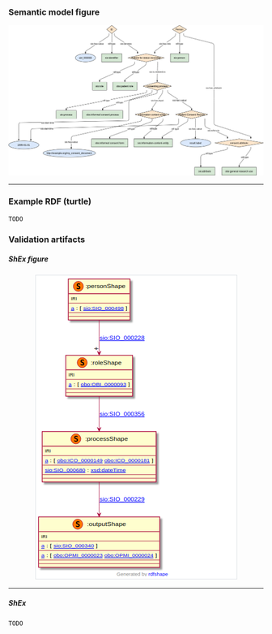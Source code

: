### Semantic model figure

<p align="center">
    <a href="../images/rdf/8_Consent.png" target="_blank">
        <img src="../images/rdf/8_Consent.png">
    </a>
</p>


***
### Example RDF (turtle)

```ttl
TODO
```

### Validation artifacts 
##### ShEx figure

<p align="center">
    <a href="../images/shex/8_Consent.png" target="_blank">
        <img src="../images/shex/8_Consent.png">
    </a>
</p>


***
##### ShEx
``` ShEx
TODO
```

